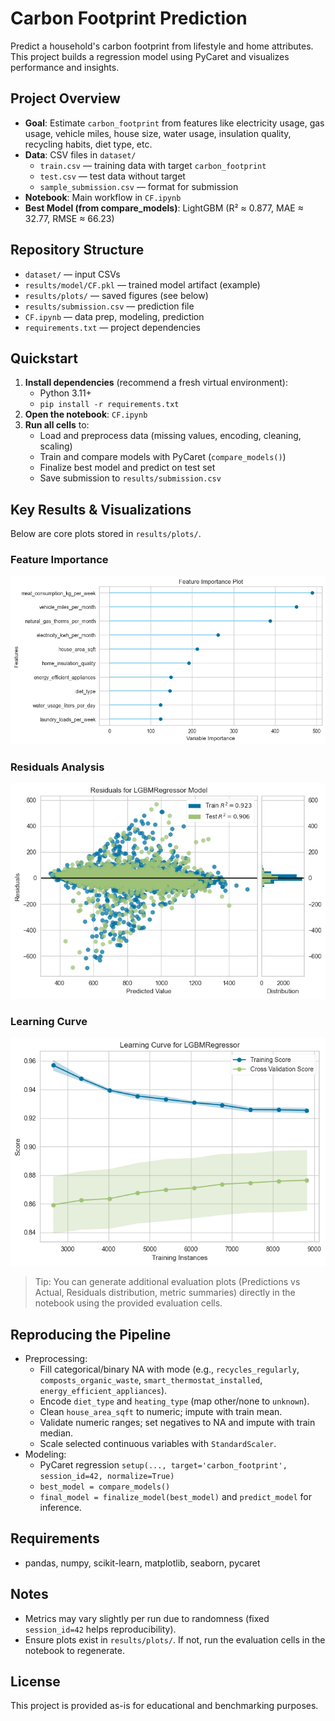 # Carbon Footprint Prediction

Predict a household's carbon footprint from lifestyle and home attributes. This project builds a regression model using PyCaret and visualizes performance and insights.

## Project Overview
- __Goal__: Estimate `carbon_footprint` from features like electricity usage, gas usage, vehicle miles, house size, water usage, insulation quality, recycling habits, diet type, etc.
- __Data__: CSV files in `dataset/`
  - `train.csv` — training data with target `carbon_footprint`
  - `test.csv` — test data without target
  - `sample_submission.csv` — format for submission
- __Notebook__: Main workflow in `CF.ipynb`
- __Best Model (from compare_models)__: LightGBM (R² ≈ 0.877, MAE ≈ 32.77, RMSE ≈ 66.23)

## Repository Structure
- `dataset/` — input CSVs
- `results/model/CF.pkl` — trained model artifact (example)
- `results/plots/` — saved figures (see below)
- `results/submission.csv` — prediction file
- `CF.ipynb` — data prep, modeling, prediction
- `requirements.txt` — project dependencies

## Quickstart
1. __Install dependencies__ (recommend a fresh virtual environment):
   - Python 3.11+
   - `pip install -r requirements.txt`
2. __Open the notebook__: `CF.ipynb`
3. __Run all cells__ to:
   - Load and preprocess data (missing values, encoding, cleaning, scaling)
   - Train and compare models with PyCaret (`compare_models()`)
   - Finalize best model and predict on test set
   - Save submission to `results/submission.csv`

## Key Results & Visualizations
Below are core plots stored in `results/plots/`.

### Feature Importance
![Feature Importance](results/plots/Feature_imp.png)

### Residuals Analysis
![Residuals](results/plots/Residuals.png)

### Learning Curve
![Learning Curve](results/plots/learning_curve.png)

> Tip: You can generate additional evaluation plots (Predictions vs Actual, Residuals distribution, metric summaries) directly in the notebook using the provided evaluation cells.

## Reproducing the Pipeline
- Preprocessing:
  - Fill categorical/binary NA with mode (e.g., `recycles_regularly`, `composts_organic_waste`, `smart_thermostat_installed`, `energy_efficient_appliances`).
  - Encode `diet_type` and `heating_type` (map other/none to `unknown`).
  - Clean `house_area_sqft` to numeric; impute with train mean.
  - Validate numeric ranges; set negatives to NA and impute with train median.
  - Scale selected continuous variables with `StandardScaler`.
- Modeling:
  - PyCaret regression `setup(..., target='carbon_footprint', session_id=42, normalize=True)`
  - `best_model = compare_models()`
  - `final_model = finalize_model(best_model)` and `predict_model` for inference.

## Requirements
- pandas, numpy, scikit-learn, matplotlib, seaborn, pycaret

## Notes
- Metrics may vary slightly per run due to randomness (fixed `session_id=42` helps reproducibility).
- Ensure plots exist in `results/plots/`. If not, run the evaluation cells in the notebook to regenerate.

## License
This project is provided as-is for educational and benchmarking purposes.
